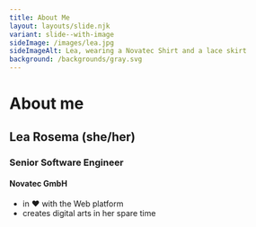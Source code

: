 ```yaml
---
title: About Me
layout: layouts/slide.njk
variant: slide--with-image
sideImage: /images/lea.jpg
sideImageAlt: Lea, wearing a Novatec Shirt and a lace skirt
background: /backgrounds/gray.svg
---
```


# About me

## Lea Rosema (she/her)

### Senior Software Engineer

#### Novatec GmbH

- in ❤ with the Web platform
- creates digital arts in her spare time
